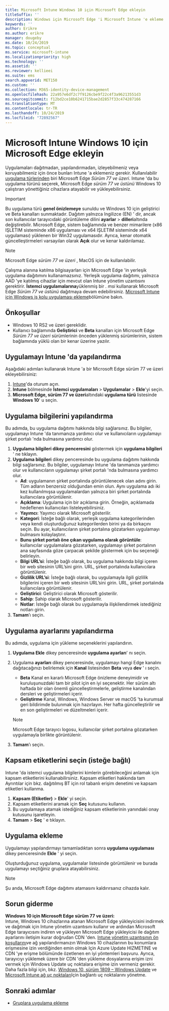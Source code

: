 ```yaml
---
title: Microsoft Intune Windows 10 için Microsoft Edge ekleyin
titleSuffix: ''
description: Windows için Microsoft Edge 'i Microsoft Intune 'e ekleme hakkında bilgi edinin.
keywords: ''
author: Erikre
ms.author: erikre
manager: dougeby
ms.date: 10/24/2019
ms.topic: conceptual
ms.service: microsoft-intune
ms.localizationpriority: high
ms.technology: ''
ms.assetid: ''
ms.reviewer: kellieei
ms.suite: ems
search.appverid: MET150
ms.custom: ''
ms.collection: M365-identity-device-management
ms.openlocfilehash: 22a957e6df2c7f9126cbe9f22c4f3a96213551d3
ms.sourcegitcommit: f12bd2ce10b6241715bae2d2857f33c474287166
ms.translationtype: MT
ms.contentlocale: tr-TR
ms.lasthandoff: 10/24/2019
ms.locfileid: "72892567"
---
```

# <a name="add-microsoft-edge-for-windows-10-to-microsoft-intune"></a>Microsoft Intune Windows 10 için Microsoft Edge ekleyin

Uygulamaları dağıtmadan, yapılandırmadan, izleyebilmeniz veya koruyabilmeniz için önce bunları Intune 'a eklemeniz gerekir. Kullanılabilir [uygulama türlerinden](~/apps/apps-add.md#app-types-in-microsoft-intune) biri Microsoft Edge *Sürüm 77 ve üzeri*. Intune 'da bu uygulama türünü seçerek, Microsoft Edge *sürüm 77 ve üstünü* Windows 10 çalıştıran yönettiğiniz cihazlara atayabilir ve yükleyebilirsiniz.

> [!IMPORTANT]
> Bu uygulama türü **genel önizlemeye** sunuldu ve Windows 10 için geliştirici ve Beta kanalları sunmaktadır. Dağıtım yalnızca Ingilizce (EN) ' dir, ancak son kullanıcılar tarayıcıdaki görüntüleme dilini **ayarlar**  > **dilleri**altında değiştirebilir. Microsoft Edge, sistem bağlamında ve benzer mimarilere (x86 IŞLETIM sisteminde x86 uygulaması ve x64 IŞLETIM sisteminde x64 uygulaması) yüklenen bir Win32 uygulamasıdır. Ayrıca, kenar otomatik güncelleştirmeleri varsayılan olarak **Açık** olur ve kenar kaldırılamaz.

> [!NOTE]
> Microsoft Edge *sürüm 77 ve üzeri* , MacOS için de kullanılabilir.
> 
> Çalışma alanına katılma bilgisayarları için Microsoft Edge 'in yerleşik uygulama dağıtımını kullanamazsınız. Yerleşik uygulama dağıtımı, yalnızca AAD 'ye katılmış cihazlar için mevcut olan Intune yönetim uzantısını gerektirir. **İstemci uygulamalarına**yüklenmiş bir *. msi* kullanarak Microsoft Edge *Sürüm 77 ve üstünü* dağıtmaya devam edebilirsiniz. [Microsoft Intune için Windows iş kolu uygulaması ekleme](~/apps/lob-apps-windows.md)bölümüne bakın.

## <a name="prerequisites"></a>Önkoşullar
- Windows 10 RS2 ve üzeri gereklidir.
- Kullanıcı bağlamında **Geliştirici** ve **Beta** kanalları için Microsoft Edge *Sürüm 77 ve üzeri* sürümlerinin önceden yüklenmiş sürümlerinin, sistem bağlamında yüklü olan bir kenar üzerine yazılır.

## <a name="configure-the-app-in-intune"></a>Uygulamayı Intune 'da yapılandırma
Aşağıdaki adımları kullanarak Intune 'a bir Microsoft Edge sürüm 77 ve üzeri ekleyebilirsiniz:

1. [Intune](https://go.microsoft.com/fwlink/?linkid=2090973)'da oturum açın.
2. **Intune** bölmesinde **İstemci uygulamaları** > **Uygulamalar** > **Ekle**'yi seçin.
3. **Microsoft Edge, sürüm 77 ve üzeri**altındaki **uygulama türü** listesinde **Windows 10**' u seçin.

## <a name="configure-app-information"></a>Uygulama bilgilerini yapılandırma
Bu adımda, bu uygulama dağıtımı hakkında bilgi sağlarsınız. Bu bilgiler, uygulamayı Intune 'da tanımanıza yardımcı olur ve kullanıcıların uygulamayı şirket portalı 'nda bulmasına yardımcı olur.

1. **Uygulama bilgileri dikey penceresini** göstermek için **uygulama bilgileri** ' ne tıklayın.
2. **Uygulama bilgileri** dikey penceresinde bu uygulama dağıtımı hakkında bilgi sağlarsınız. Bu bilgiler, uygulamayı Intune 'da tanımanıza yardımcı olur ve kullanıcıların uygulamayı şirket portalı 'nda bulmasına yardımcı olur.
    - **Ad**: uygulamanın şirket portalında görüntülenecek olan adını girin. Tüm adların benzersiz olduğundan emin olun. Aynı uygulama adı iki kez kullanılmışsa uygulamalardan yalnızca biri şirket portalında kullanıcılara görüntülenir.
    - **Açıklama**: Uygulama için bir açıklama girin. Örneğin, açıklamada hedeflenen kullanıcıları listeleyebilirsiniz.
    - **Yayımcı**: Yayımcı olarak Microsoft gösterilir.
    - **Kategori**: İsteğe bağlı olarak, yerleşik uygulama kategorilerinden veya kendi oluşturduğunuz kategorilerden birini ya da birkaçını seçin. Bu ayar, kullanıcıların şirket portalına gözatarken uygulamayı bulmasını kolaylaştırır.
    - **Bunu şirket portalı öne çıkan uygulama olarak görüntüle**: kullanıcılar uygulamalara gözatarken, uygulamayı şirket portalının ana sayfasında göze çarpacak şekilde göstermek için bu seçeneği belirleyin.
    - **Bilgi URL’si**: İsteğe bağlı olarak, bu uygulama hakkında bilgi içeren bir web sitesinin URL’sini girin. URL, şirket portalında kullanıcılara görüntülenir.
    - **Gizlilik URL’si**: İsteğe bağlı olarak, bu uygulamayla ilgili gizlilik bilgilerini içeren bir web sitesinin URL’sini girin. URL, şirket portalında kullanıcılara görüntülenir.
    - **Geliştirici**: Geliştirici olarak Microsoft gösterilir.
    - **Sahip**: Sahip olarak Microsoft gösterilir.
    - **Notlar**: İsteğe bağlı olarak bu uygulamayla ilişkilendirmek istediğiniz notları girin.
3. **Tamam**’ı seçin.

## <a name="configure-app-settings"></a>Uygulama ayarlarını yapılandırma
Bu adımda, uygulama için yükleme seçeneklerini yapılandırın.

1. **Uygulama Ekle** dikey penceresinde **uygulama ayarları**' nı seçin.
2. Uygulama **ayarları** dikey penceresinde, uygulamayı hangi Edge kanalını dağıtacağınızı belirlemek için **Kanal** listesinden **Beta** veya **dev** ' ı seçin.
    - **Beta** Kanal en kararlı Microsoft Edge önizleme deneyimidir ve kuruluşunuzdaki tam bir pilot için en iyi seçenektir. Her sürüm altı haftada bir olan önemli güncelleştirmelerle, geliştirme kanalından dersleri ve geliştirmeleri içerir.
    - **Geliştirme** Kanal, Windows, Windows Server ve macOS 'ta kurumsal geri bildirimde bulunmak için hazırlayın. Her hafta güncelleştirilir ve en son geliştirmeleri ve düzeltmeleri içerir.

    > [!NOTE]
    > Microsoft Edge tarayıcı logosu, kullanıcılar şirket portalına gözatarken uygulamayla birlikte görüntülenir.

3.  **Tamam**’ı seçin.

## <a name="select-scope-tags-optional"></a>Kapsam etiketlerini seçin (isteğe bağlı)
Intune 'da istemci uygulama bilgilerini kimlerin görebileceğini anlamak için kapsam etiketlerini kullanabilirsiniz. Kapsam etiketleri hakkında tam Ayrıntılar için bkz. dağıtılmış BT için rol tabanlı erişim denetimi ve kapsam etiketleri kullanma.
1.  **Kapsam (Etiketler)**  > **Ekle**' yi seçin.
2.  Kapsam etiketlerini aramak için **Seç** kutusunu kullanın.
3.  Bu uygulamaya atamak istediğiniz kapsam etiketlerinin yanındaki onay kutusunu işaretleyin.
4.  **Tamam** >  **Seç** ' e tıklayın.

## <a name="add-the-app"></a>Uygulama ekleme
Uygulamayı yapılandırmayı tamamladıktan sonra **uygulama uygulaması** dikey penceresinde **Ekle** ' yi seçin. 

Oluşturduğunuz uygulama, uygulamalar listesinde görüntülenir ve burada uygulamayı seçtiğiniz gruplara atayabilirsiniz. 

> [!NOTE]
> Şu anda, Microsoft Edge dağıtımı atamasını kaldırırsanız cihazda kalır.

## <a name="troubleshooting"></a>Sorun giderme
**Windows 10 için Microsoft Edge sürüm 77 ve üzeri:**<br>
Intune, Windows 10 cihazlarına atanan Microsoft Edge yükleyicisini indirmek ve dağıtmak için Intune yönetim uzantısını kullanır ve ardından Microsoft Edge tarayıcısını indiren ve yükleyen Microsoft Edge yükleyicisi ile dağıtım ayarlarını iletişim kurar doğrudan CDN 'den. [Intune yönetim uzantısının ön koşullarını](~/apps/intune-management-extension.md#prerequisites)ve ağ yapılandırmanızın Windows 10 cihazlarının bu konumlara erişmesine izin verdiğinden emin olmak Için Azure Update HIZMETINE ve CDN 'ye erişme bölümünde özetlenen en iyi yöntemleri başvuru. Ayrıca, tarayıcıyı yüklemek üzere bir CDN 'den yükleme dosyalarına erişim izni vermek için Windows Update uç noktalara erişime izin vermeniz gerekir. Daha fazla bilgi için, bkz. [Windows 10, sürüm 1809 – Windows Update](https://docs.microsoft.com/windows/privacy/manage-windows-1809-endpoints#windows-update) ve [Microsoft Intune ağ uç noktaları](~/fundamentals/intune-endpoints.md)Için bağlantı uç noktalarını yönetme.

## <a name="next-steps"></a>Sonraki adımlar
- [Gruplara uygulama ekleme](~/apps/apps-deploy.md)
